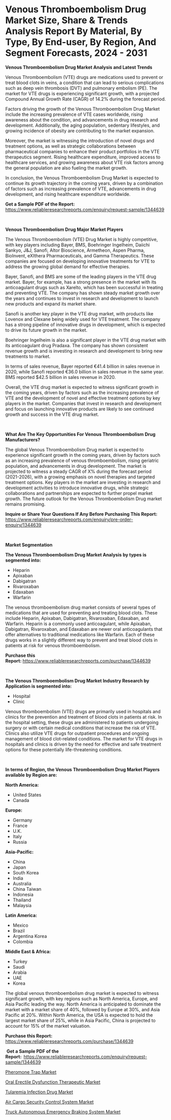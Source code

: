 <p><h1>Venous Thromboembolism Drug Market Size, Share & Trends Analysis Report By Material, By Type, By End-user, By Region, And Segment Forecasts, 2024 - 2031</h1></p><p><strong>Venous Thromboembolism Drug Market Analysis and Latest Trends</strong></p>
<p><p>Venous Thromboembolism (VTE) drugs are medications used to prevent or treat blood clots in veins, a condition that can lead to serious complications such as deep vein thrombosis (DVT) and pulmonary embolism (PE). The market for VTE drugs is experiencing significant growth, with a projected Compound Annual Growth Rate (CAGR) of 14.2% during the forecast period.</p><p>Factors driving the growth of the Venous Thromboembolism Drug Market include the increasing prevalence of VTE cases worldwide, rising awareness about the condition, and advancements in drug research and development. Additionally, the aging population, sedentary lifestyles, and growing incidence of obesity are contributing to the market expansion.</p><p>Moreover, the market is witnessing the introduction of novel drugs and treatment options, as well as strategic collaborations between pharmaceutical companies to enhance their product portfolios in the VTE therapeutics segment. Rising healthcare expenditure, improved access to healthcare services, and growing awareness about VTE risk factors among the general population are also fueling the market growth.</p><p>In conclusion, the Venous Thromboembolism Drug Market is expected to continue its growth trajectory in the coming years, driven by a combination of factors such as increasing prevalence of VTE, advancements in drug development, and rising healthcare expenditure worldwide.</p></p>
<p><strong>Get a Sample PDF of the Report:&nbsp;</strong> <a href="https://www.reliableresearchreports.com/enquiry/request-sample/1344639">https://www.reliableresearchreports.com/enquiry/request-sample/1344639</a></p>
<p>&nbsp;</p>
<p><strong>Venous Thromboembolism Drug Major Market Players</strong></p>
<p><p>The Venous Thromboembolism (VTE) Drug Market is highly competitive, with key players including Bayer, BMS, Boehringer Ingelheim, Daiichi Sankyo, J&J, Sanofi, Altor Bioscience, Armetheon, Aspen Pharma, BioInvent, eXIthera Pharmaceuticals, and Gamma Therapeutics. These companies are focused on developing innovative treatments for VTE to address the growing global demand for effective therapies.</p><p>Bayer, Sanofi, and BMS are some of the leading players in the VTE drug market. Bayer, for example, has a strong presence in the market with its anticoagulant drugs such as Xarelto, which has been successful in treating and preventing VTE. The company has shown steady market growth over the years and continues to invest in research and development to launch new products and expand its market share.</p><p>Sanofi is another key player in the VTE drug market, with products like Lovenox and Clexane being widely used for VTE treatment. The company has a strong pipeline of innovative drugs in development, which is expected to drive its future growth in the market.</p><p>Boehringer Ingelheim is also a significant player in the VTE drug market with its anticoagulant drug Pradaxa. The company has shown consistent revenue growth and is investing in research and development to bring new treatments to market.</p><p>In terms of sales revenue, Bayer reported €41.4 billion in sales revenue in 2020, while Sanofi reported €36.0 billion in sales revenue in the same year. BMS reported $42.5 billion in sales revenue in 2020.</p><p>Overall, the VTE drug market is expected to witness significant growth in the coming years, driven by factors such as the increasing prevalence of VTE and the development of novel and effective treatment options by key players in the market. Companies that invest in research and development and focus on launching innovative products are likely to see continued growth and success in the VTE drug market.</p></p>
<p>&nbsp;</p>
<p><strong>What Are The Key Opportunities For Venous Thromboembolism Drug Manufacturers?</strong></p>
<p><p>The global Venous Thromboembolism Drug market is expected to experience significant growth in the coming years, driven by factors such as an increasing prevalence of venous thromboembolism, rising geriatric population, and advancements in drug development. The market is projected to witness a steady CAGR of X% during the forecast period (2021-2026), with a growing emphasis on novel therapies and targeted treatment options. Key players in the market are investing in research and development activities to introduce innovative drugs, while strategic collaborations and partnerships are expected to further propel market growth. The future outlook for the Venous Thromboembolism Drug market remains promising.</p></p>
<p><strong>Inquire or Share Your Questions If Any Before Purchasing This Report:</strong> <a href="https://www.reliableresearchreports.com/enquiry/pre-order-enquiry/1344639">https://www.reliableresearchreports.com/enquiry/pre-order-enquiry/1344639</a></p>
<p>&nbsp;</p>
<p><strong>Market Segmentation</strong></p>
<p><strong>The Venous Thromboembolism Drug Market Analysis by types is segmented into:</strong></p>
<p><ul><li>Heparin</li><li>Apixaban</li><li>Dabigatran</li><li>Rivaroxaban</li><li>Edaxaban</li><li>Warfarin</li></ul></p>
<p><p>The venous thromboembolism drug market consists of several types of medications that are used for preventing and treating blood clots. These include Heparin, Apixaban, Dabigatran, Rivaroxaban, Edaxaban, and Warfarin. Heparin is a commonly used anticoagulant, while Apixaban, Dabigatran, Rivaroxaban, and Edaxaban are newer oral anticoagulants that offer alternatives to traditional medications like Warfarin. Each of these drugs works in a slightly different way to prevent and treat blood clots in patients at risk for venous thromboembolism.</p></p>
<p><strong>Purchase this Report:&nbsp;</strong><a href="https://www.reliableresearchreports.com/purchase/1344639">https://www.reliableresearchreports.com/purchase/1344639</a></p>
<p>&nbsp;</p>
<p><strong>The Venous Thromboembolism Drug Market Industry Research by Application is segmented into:</strong></p>
<p><ul><li>Hospital</li><li>Clinic</li></ul></p>
<p><p>Venous thromboembolism (VTE) drugs are primarily used in hospitals and clinics for the prevention and treatment of blood clots in patients at risk. In the hospital setting, these drugs are administered to patients undergoing surgery or with certain medical conditions that increase the risk of VTE. Clinics also utilize VTE drugs for outpatient procedures and ongoing management of blood clot-related conditions. The market for VTE drugs in hospitals and clinics is driven by the need for effective and safe treatment options for these potentially life-threatening conditions.</p></p>
<p>&nbsp;</p>
<p><strong>In terms of Region, the Venous Thromboembolism Drug Market Players available by Region are:</strong></p>
<p>
    <p> <strong> North America: </strong>
        <ul>
            <li>United States</li>
            <li>Canada</li>
        </ul>
        </p> 
    <p> <strong> Europe: </strong>
        <ul>
            <li>Germany</li>
            <li>France</li>
            <li>U.K.</li>
            <li>Italy</li>
            <li>Russia</li>
        </ul>
        </p> 
    <p> <strong> Asia-Pacific: </strong>
        <ul>
            <li>China</li>
            <li>Japan</li>
            <li>South Korea</li>
            <li>India</li>
            <li>Australia</li>
            <li>China Taiwan</li>
            <li>Indonesia</li>
            <li>Thailand</li>
            <li>Malaysia</li>
        </ul>
        </p> 
    <p> <strong> Latin America: </strong>
        <ul>
            <li>Mexico</li>
            <li>Brazil</li>
            <li>Argentina Korea</li>
            <li>Colombia</li>
        </ul>
        </p> 
    <p> <strong> Middle East & Africa: </strong>
        <ul>
            <li>Turkey</li>
            <li>Saudi</li>
            <li>Arabia</li>
            <li>UAE</li>
            <li>Korea</li>
        </ul>
    </p>
    </p>
<p><p>The global venous thromboembolism drug market is expected to witness significant growth, with key regions such as North America, Europe, and Asia Pacific leading the way. North America is anticipated to dominate the market with a market share of 40%, followed by Europe at 30%, and Asia Pacific at 20%. Within North America, the USA is expected to hold the largest market share of 25%, while in Asia Pacific, China is projected to account for 15% of the market valuation.</p></p>
<p><strong>Purchase this Report: </strong><a href="https://www.reliableresearchreports.com/purchase/1344639">https://www.reliableresearchreports.com/purchase/1344639</a></p>
<p>&nbsp;<strong>Get a Sample PDF of the Report:&nbsp;&nbsp;</strong><a href="https://www.reliableresearchreports.com/enquiry/request-sample/1344639">https://www.reliableresearchreports.com/enquiry/request-sample/1344639</a></p>
<p><strong></strong></p>
<p><p><a href="https://issuu.com/reportprime-2/docs/pheromone-trap-market-size-2030.pptx">Pheromone Trap Market</a></p><p><a href="https://github.com/peachesmcdowel1/Market-Research-Report-List-1/blob/main/oral-erectile-dysfunction-therapeutic-market.md">Oral Erectile Dysfunction Therapeutic Market</a></p><p><a href="https://github.com/edytherolanlouisejk1miz0wig/Market-Research-Report-List-1/blob/main/tularemia-infection-drug-market.md">Tularemia Infection Drug Market</a></p><p><a href="https://issuu.com/reportprime-2/docs/air-cargo-security-control-system-market-size-2030">Air Cargo Security Control System Market</a></p><p><a href="https://github.com/RoccoManning/Market-Research-Report-List-3/blob/main/truck-autonomous-emergency-braking-system-market.md">Truck Autonomous Emergency Braking System Market</a></p></p>